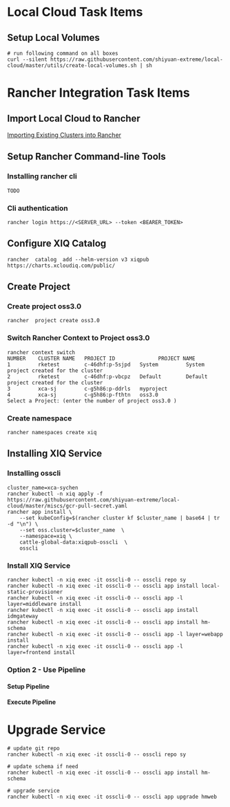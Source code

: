 # Local Cloud Task Items

## Setup Local Volumes

```she
# run following command on all boxes
curl --silent https://raw.githubusercontent.com/shiyuan-extreme/local-cloud/master/utils/create-local-volumes.sh | sh 
```

# Rancher Integration Task Items

## Import Local Cloud to Rancher

[Importing Existing Clusters into Rancher](https://rancher.com/docs/rancher/v2.x/en/cluster-provisioning/imported-clusters/)

## Setup Rancher Command-line Tools

### Installing rancher cli

```she
TODO
```

### Cli authentication

```shell
rancher login https://<SERVER_URL> --token <BEARER_TOKEN>
```

## Configure XIQ Catalog

```she
rancher  catalog  add --helm-version v3 xiqpub https://charts.xcloudiq.com/public/ 
```

## Create Project

### Create project oss3.0

```shel
rancher  project create oss3.0
```

### Switch Rancher Context to Project oss3.0

```shel
rancher context switch
NUMBER    CLUSTER NAME   PROJECT ID              PROJECT NAME   
1         rketest        c-46dhf:p-5sjpd   System         System project created for the cluster
2         rketest        c-46dhf:p-vbcpz   Default        Default project created for the cluster
3         xca-sj         c-g5h86:p-ddrls   myproject      
4         xca-sj         c-g5h86:p-fthtn   oss3.0     
Select a Project: (enter the number of project oss3.0 )
```

### Create namespace 

```she
rancher namespaces create xiq
```

## Installing XIQ Service

### Installing osscli

```she
cluster_name=xca-sychen
rancher kubectl -n xiq apply -f https://raw.githubusercontent.com/shiyuan-extreme/local-cloud/master/miscs/gcr-pull-secret.yaml
rancher app install \
	--set kubeConfig=$(rancher cluster kf $cluster_name | base64 | tr -d "\n") \
	--set oss.cluster=$cluster_name  \
	--namespace=xiq \
	cattle-global-data:xiqpub-osscli  \
	osscli
```

### Install XIQ Service

```she
rancher kubectl -n xiq exec -it osscli-0 -- osscli repo sy
rancher kubectl -n xiq exec -it osscli-0 -- osscli app install local-static-provisioner
rancher kubectl -n xiq exec -it osscli-0 -- osscli app -l layer=middleware install
rancher kubectl -n xiq exec -it osscli-0 -- osscli app install idmgateway
rancher kubectl -n xiq exec -it osscli-0 -- osscli app install hm-schema
rancher kubectl -n xiq exec -it osscli-0 -- osscli app -l layer=webapp install
rancher kubectl -n xiq exec -it osscli-0 -- osscli app -l layer=frontend install
```

### Option 2 - Use Pipeline

#### Setup Pipeline

#### Execute Pipeline

# Upgrade Service

```she
# update git repo
rancher kubectl -n xiq exec -it osscli-0 -- osscli repo sy

# update schema if need 
rancher kubectl -n xiq exec -it osscli-0 -- osscli app install hm-schema

# upgrade service 
rancher kubectl -n xiq exec -it osscli-0 -- osscli app upgrade hmweb
```







